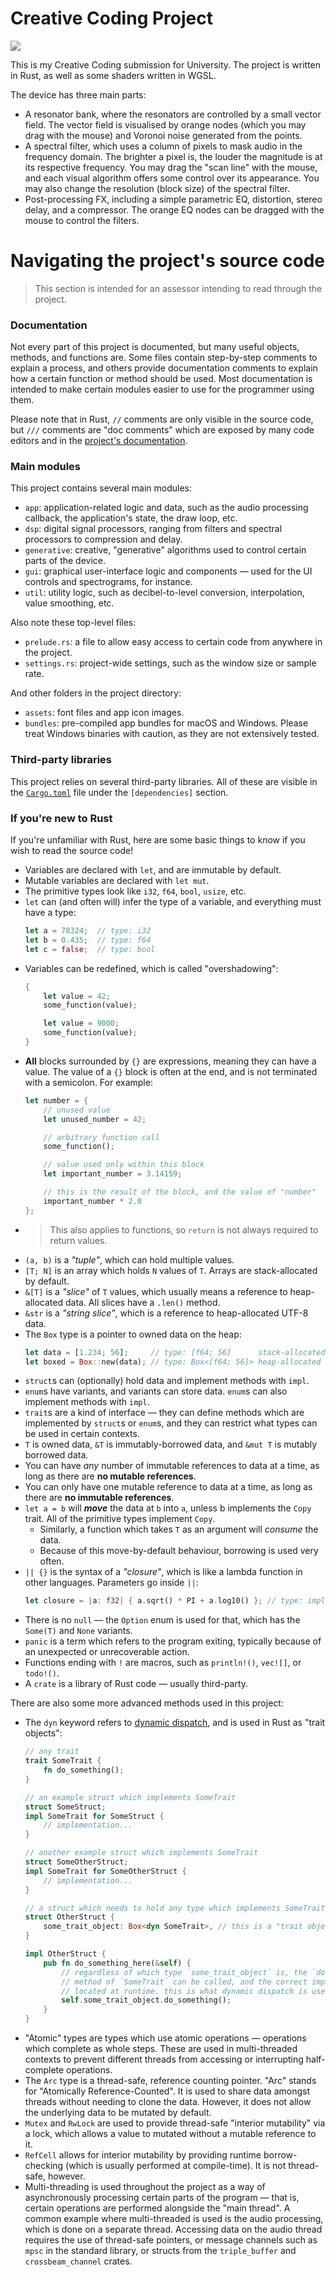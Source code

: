 # Creative Coding Project
![](https://raw.githubusercontent.com/jamiegibney/creative_coding_project/master/screenshot.png?token=GHSAT0AAAAAACKGK324LBWOIAKOSQFVQ7KUZMTDOFA)

This is my Creative Coding submission for University. The project is written in Rust, as well as some shaders written in WGSL.

The device has three main parts: 
- A resonator bank, where the resonators are controlled by a small vector field. The vector field is visualised by orange nodes (which you may drag with the mouse) and Voronoi noise generated from the points.
- A spectral filter, which uses a column of pixels to mask audio in the frequency domain. The brighter a pixel is, the louder the magnitude is at its respective frequency. You may drag the "scan line" with the mouse, and each visual algorithm offers some control over its appearance. You may also change the resolution (block size) of the spectral filter.
- Post-processing FX, including a simple parametric EQ, distortion, stereo delay, and a compressor. The orange EQ nodes can be dragged with the mouse to control the filters.

# Navigating the project's source code

> This section is intended for an assessor intending to read through the project.

### Documentation
Not every part of this project is documented, but many useful objects, methods, and functions are. Some files contain step-by-step comments to explain a process, and others provide documentation comments to explain how a certain function or method should be used. Most documentation is intended to make certain modules easier to use for the programmer using them.

Please note that in Rust, `//` comments are only visible in the source code, but `///` comments are "doc comments" which are exposed by many code editors and in the [project's documentation](./docs/doc/creative_coding_project/index.html).

<!-- ##### Viewing the project's documentation in the browser -->
<!-- You may view the project's auto-generated documentation in your browser by navigating to the `docs/` folder and opening `index.html`. This may provide an easier way to navigate the public parts of the project, but will not document all source code. -->

### Main modules
This project contains several main modules:

- `app`: application-related logic and data, such as the audio processing callback, the application's state, the draw loop, etc.
- `dsp`: digital signal processors, ranging from filters and spectral processors to compression and delay.
- `generative`: creative, "generative" algorithms used to control certain parts of the device.
- `gui`: graphical user-interface logic and components — used for the UI controls and spectrograms, for instance.
- `util`: utility logic, such as decibel-to-level conversion, interpolation, value smoothing, etc.

Also note these top-level files:

- `prelude.rs`: a file to allow easy access to certain code from anywhere in the project.
- `settings.rs`: project-wide settings, such as the window size or sample rate.

And other folders in the project directory:
- `assets`: font files and app icon images.
- `bundles`: pre-compiled app bundles for macOS and Windows. Please treat Windows binaries with caution, as they are not extensively tested.

### Third-party libraries
This project relies on several third-party libraries. All of these are visible in the [`Cargo.toml`](./Cargo.toml) file under the `[dependencies]` section.

### If you're new to Rust

If you're unfamiliar with Rust, here are some basic things to know if you wish to read the source code!

- Variables are declared with `let`, and are immutable by default.
- Mutable variables are declared with `let mut`.
- The primitive types look like `i32`, `f64`, `bool`, `usize`, etc.
- `let` can (and often will) infer the type of a variable, and everything must have a type:
    ```rust
    let a = 78324;  // type: i32
    let b = 0.435;  // type: f64
    let c = false;  // type: bool
    ```
- Variables can be redefined, which is called "overshadowing":
    ```rust
    {
        let value = 42;
        some_function(value);
    
        let value = 9000;
        some_function(value);
    }
    ```
- **All** blocks surrounded by `{}` are expressions, meaning they can have a value. The value of a `{}` block is often at the end, and is not terminated with a semicolon. For example:
    ```rust
    let number = {
        // unused value
        let unused_number = 42;

        // arbitrary function call
        some_function();

        // value used only within this block
        let important_number = 3.14159;

        // this is the result of the block, and the value of "number"
        important_number * 2.0
    };
    ```
- > This also applies to functions, so `return` is not always required to return values.
- `(a, b)` is a *"tuple"*, which can hold multiple values.
- `[T; N]` is an array which holds `N` values of `T`. Arrays are stack-allocated by default.
- `&[T]` is a *"slice"* of `T` values, which usually means a reference to heap-allocated data. All slices have a `.len()` method.
- `&str` is a *"string slice"*, which is a reference to heap-allocated UTF-8 data.
- The `Box` type is a pointer to owned data on the heap:
    ```rust
    let data = [1.234; 56];     // type: [f64; 56]      stack-allocated
    let boxed = Box::new(data); // type: Box<[f64; 56]> heap-allocated
    ```
- `struct`s can (optionally) hold data and implement methods with `impl`.
- `enum`s have variants, and variants can store data. `enum`s can also implement methods with `impl`.
- `trait`s are a kind of interface — they can define methods which are implemented by `struct`s or `enum`s, and they can restrict what types can be used in certain contexts.
- `T` is owned data, `&T` is immutably-borrowed data, and `&mut T` is mutably borrowed data.
- You can have *any* number of immutable references to data at a time, as long as there are **no mutable references**.
- You can only have one mutable reference to data at a time, as long as there are **no immutable references**.
- `let a = b` will ***move*** the data at `b` into `a`, unless b implements the `Copy` trait. All of the primitive types implement `Copy`.
    - Similarly, a function which takes `T` as an argument will *consume* the data.
    - Because of this move-by-default behaviour, borrowing is used very often.
- `|| {}` is the syntax of a *"closure"*, which is like a lambda function in other languages. Parameters go inside `||`:
    ```rust
    let closure = |a: f32| { a.sqrt() * PI + a.log10() }; // type: impl Fn(f32) -> f32
    ```
- There is no `null` — the `Option` enum is used for that, which has the `Some(T)` and `None` variants.
- `panic` is a term which refers to the program exiting, typically because of an unexpected or unrecoverable action.
- Functions ending with `!` are macros, such as `println!()`, `vec![]`, or `todo!()`.
- A `crate` is a library of Rust code — usually third-party.

There are also some more advanced methods used in this project:

- The `dyn` keyword refers to [dynamic dispatch](https://en.wikipedia.org/wiki/Dynamic_dispatch), and is used in Rust as "trait objects":
    ```rust
    // any trait
    trait SomeTrait {
        fn do_something();
    }

    // an example struct which implements SomeTrait
    struct SomeStruct;
    impl SomeTrait for SomeStruct {
        // implementation...
    }

    // another example struct which implements SomeTrait
    struct SomeOtherStruct;
    impl SomeTrait for SomeOtherStruct {
        // implementation...
    }

    // a struct which needs to hold any type which implements SomeTrait
    struct OtherStruct {
        some_trait_object: Box<dyn SomeTrait>, // this is a "trait object"
    }

    impl OtherStruct {
        pub fn do_something_here(&self) {
            // regardless of which type `some_trait_object` is, the `do_something()` 
            // method of `SomeTrait` can be called, and the correct implementation is
            // located at runtime. this is what dynamic dispatch is useful for!
            self.some_trait_object.do_something();
        }
    }
    ```
- "Atomic" types are types which use atomic operations — operations which complete as whole steps. These are used in multi-threaded contexts to prevent different threads from accessing or interrupting half-complete operations.
- The `Arc` type is a thread-safe, reference counting pointer. "Arc" stands for "Atomically Reference-Counted". It is used to share data amongst threads without needing to clone the data. However, it does not allow the underlying data to be mutated by default.
- `Mutex` and `RwLock` are used to provide thread-safe "interior mutability" via a lock, which allows a value to mutated without a mutable reference to it.
- `RefCell` allows for interior mutability by providing runtime borrow-checking (which is usually performed at compile-time). It is not thread-safe, however.
- Multi-threading is used throughout the project as a way of asynchronously processing certain parts of the program — that is, certain operations are performed alongside the "main thread". A common example where multi-threaded is used is the audio processing, which is done on a separate thread. Accessing data on the audio thread requires the use of thread-safe pointers, or message channels such as `mpsc` in the standard library, or structs from the `triple_buffer` and `crossbeam_channel` crates.
